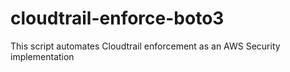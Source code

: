 # cloudtrail-enforce-boto3
This script automates Cloudtrail enforcement as an AWS Security implementation
